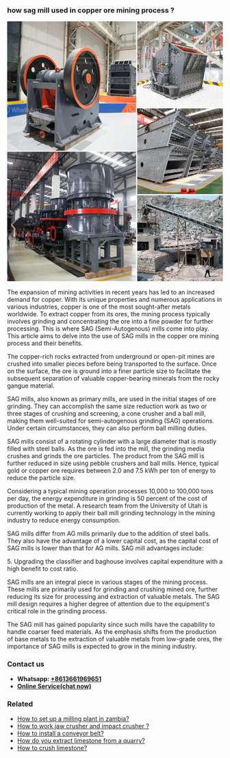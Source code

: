 <h3>how sag mill used in copper ore mining process ?</h3><img src='1701746083.jpg' alt=''><p>The expansion of mining activities in recent years has led to an increased demand for copper. With its unique properties and numerous applications in various industries, copper is one of the most sought-after metals worldwide. To extract copper from its ores, the mining process typically involves grinding and concentrating the ore into a fine powder for further processing. This is where SAG (Semi-Autogenous) mills come into play. This article aims to delve into the use of SAG mills in the copper ore mining process and their benefits.</p><p>The copper-rich rocks extracted from underground or open-pit mines are crushed into smaller pieces before being transported to the surface. Once on the surface, the ore is ground into a finer particle size to facilitate the subsequent separation of valuable copper-bearing minerals from the rocky gangue material.</p><p>SAG mills, also known as primary mills, are used in the initial stages of ore grinding. They can accomplish the same size reduction work as two or three stages of crushing and screening, a cone crusher and a ball mill, making them well-suited for semi-autogenous grinding (SAG) operations. Under certain circumstances, they can also perform ball milling duties.</p><p>SAG mills consist of a rotating cylinder with a large diameter that is mostly filled with steel balls. As the ore is fed into the mill, the grinding media crushes and grinds the ore particles. The product from the SAG mill is further reduced in size using pebble crushers and ball mills. Hence, typical gold or copper ore requires between 2.0 and 7.5 kWh per ton of energy to reduce the particle size.</p><p>Considering a typical mining operation processes 10,000 to 100,000 tons per day, the energy expenditure in grinding is 50 percent of the cost of production of the metal. A research team from the University of Utah is currently working to apply their ball mill grinding technology in the mining industry to reduce energy consumption.</p><p>SAG mills differ from AG mills primarily due to the addition of steel balls. They also have the advantage of a lower capital cost, as the capital cost of SAG mills is lower than that for AG mills. SAG mill advantages include:</p><p>5. Upgrading the classifier and baghouse involves capital expenditure with a high benefit to cost ratio.</p><p>SAG mills are an integral piece in various stages of the mining process. These mills are primarily used for grinding and crushing mined ore, further reducing its size for processing and extraction of valuable metals. The SAG mill design requires a higher degree of attention due to the equipment's critical role in the grinding process.</p><p>The SAG mill has gained popularity since such mills have the capability to handle coarser feed materials. As the emphasis shifts from the production of base metals to the extraction of valuable metals from low-grade ores, the importance of SAG mills is expected to grow in the mining industry.</p><h3>Contact us</h3><ul><li><strong>Whatsapp:&nbsp;<a href="https://wa.me/8613661969651">+8613661969651</a></strong></li><li><a href="https://swt.shibang-china.com/?git&amp;zhl&amp;how sag mill used in copper ore mining process "><strong>Online Service(chat now)</strong></a></li></ul><h3>Related</h3><ul><li><a href='How to set up a milling plant in zambia.md'>How to set up a milling plant in zambia?</a></li><li><a href='How to work jaw crusher and impact crusher .md'>How to work jaw crusher and impact crusher ?</a></li><li><a href='How to install a conveyor belt.md'>How to install a conveyor belt?</a></li><li><a href='How do you extract limestone from a quarry.md'>How do you extract limestone from a quarry?</a></li><li><a href='How to crush limestone.md'>How to crush limestone?</a></li></ul>